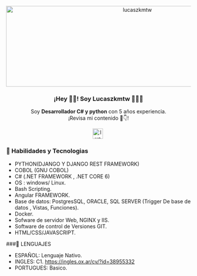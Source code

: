 

<p align="center" width="300">

   <a href="https://github.com/lucaszkmtw/lucaszkmtw/assets/81581913/ca7dc6e6-daca-4f23-b49b-069791270909" target="blank" style='margin-right:4px'>
    <img align="center" src="https://github.com/lucaszkmtw/lucaszkmtw/assets/81581913/ca7dc6e6-daca-4f23-b49b-069791270909" alt="lucaszkmtw" height="220px" width="700px" />
  </a>
   <h3 align="center">¡Hey 🧑‍💻! Soy Lucaszkmtw 👨🏻‍💻</h3>
</p>

<p align="center">Soy <strong>Desarrollador C# y python</strong> con 5 años experiencia.<br />¡Revisa mi contenido 🔗👇!</p>
<p align="center">
   <a href="https://www.linkedin.com/in/lucas-noirat-33ba45184/" target="blank" style='margin-right:4px'>
    <img align="center" src="https://cdn.jsdelivr.net/npm/simple-icons@3.0.1/icons/linkedin.svg" alt="lucaszkmtw" height="28px" width="28px" />
  </a>

</p>

### 📌 Habilidades y Tecnologias


- PYTHON(DJANGO Y DJANGO REST
FRAMEWORK)
- COBOL (GNU COBOL)
- C# (.NET FRAMEWORK , .NET CORE 6)
- OS : windows/ Linux.
- Bash Scripting.
- Angular FRAMEWORK.
- Base de datos: PostgresSQL, ORACLE, SQL SERVER (Trigger De base de datos , Vistas, Funciones).
- Docker.
- Sofware de servidor Web, NGINX y IIS.
- Software de control de Versiones GIT.
- HTML/CSS/JAVASCRIPT.

###📌 LENGUAJES

- ESPAÑOL: Lenguaje Nativo.
- INGLES: C1.  https://ingles.ox.ar/cv/?id=38955332
- PORTUGUES: Basico.
